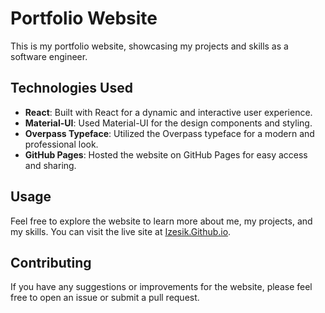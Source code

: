 # Portfolio Website

This is my portfolio website, showcasing my projects and skills as a software engineer. 

## Technologies Used

- **React**: Built with React for a dynamic and interactive user experience.
- **Material-UI**: Used Material-UI for the design components and styling.
- **Overpass Typeface**: Utilized the Overpass typeface for a modern and professional look.
- **GitHub Pages**: Hosted the website on GitHub Pages for easy access and sharing.

## Usage

Feel free to explore the website to learn more about me, my projects, and my skills. You can visit the live site at [Izesik.Github.io](https://izesik.github.io/).

## Contributing

If you have any suggestions or improvements for the website, please feel free to open an issue or submit a pull request.
